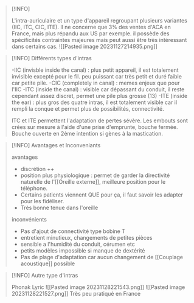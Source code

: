 >[!INFO]
>
>L'intra-auriculaire et un type d'appareil regroupant plusieurs variantes (IIC, ITC, CIC, ITE). Il ne concerne que 3% des ventes d'ACA en France, mais plus répandu aux US par exemple. il possède des spécificités contraintes majeures mais peut aussi être très intéressant dans certains cas.
>![[Pasted image 20231127214935.png]]
>

>[!INFO] Différents types d'intras
>
>-IIC (invisble inside the canal) :
>plus petit appareil, il est totalement invisible excepté pour le fil. peu puissant car très petit et duré faible car petite pile.
>-CIC (completely in canal) :
>memes enjeux que pour l'IIC
>-ITC (inside the canal) :
>visible car dépassant du conduit, il reste cependant assez discret, permet une pile plus grosse (13)
>-ITE (inside the ear) : 
>plus gros des quatre intras, il est totalement visible car il rempli la conque et permet plus de possibilités, connectivité.
>
>ITC et ITE permettent l'adaptation de pertes sévère.
>Les embouts sont crées sur mesure à l'aide d'une prise d'emprunte, bouche fermée.
>Bouche ouverte en 2ème intention si gènes à la mastication.
>

>[!INFO] Avantages et Inconveniants
>
>avantages 
>
>- discrétion ++
>- position plus physiologique : permet de garder la directivité naturelle de l'[[Oreille externe]], meilleure position pour le téléphone.
>- Certains patients viennent QUE pour ça, il faut savoir les adapter pour les fidéliser.
>- Très bonne tenue dans l'oreille
>
>inconvénients
>
>- Pas d'ajout de connectivité type bobine T
>- entretient minutieux, changements de petites pièces
>- sensible a l'humidité du conduit, cérumen etc
>- petits modèles impossible si manque de dextérité
>- Pas de plage d'adaptation car aucun changement de [[Couplage acoustique]] possible

>[!INFO] Autre type d'intras
>
>Phonak Lyric
>![[Pasted image 20231128221543.png]]
>![[Pasted image 20231128221527.png]]
>Très peu pratiqué en France



